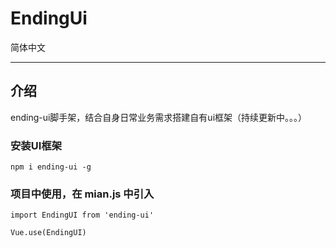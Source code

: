 # EndingUi

简体中文

---

## 介绍

ending-ui脚手架，结合自身日常业务需求搭建自有ui框架（持续更新中。。。）

### 安装UI框架
```
npm i ending-ui -g
```
### 项目中使用，在 mian.js 中引入
```
import EndingUI from 'ending-ui'

Vue.use(EndingUI)
```


